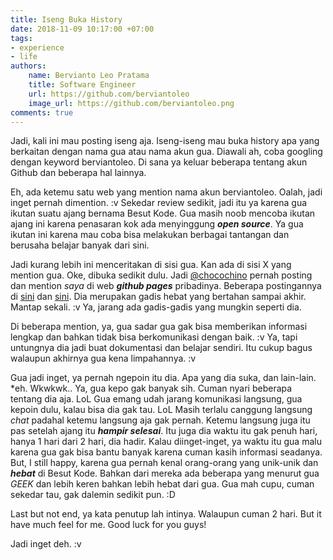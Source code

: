 ```yaml
---
title: Iseng Buka History
date: 2018-11-09 10:17:00 +07:00
tags:
- experience
- life
authors:
    name: Bervianto Leo Pratama
    title: Software Engineer
    url: https://github.com/berviantoleo
    image_url: https://github.com/berviantoleo.png
comments: true
---
```


Jadi, kali ini mau posting iseng aja. Iseng-iseng mau buka history apa yang berkaitan dengan nama gua atau nama akun gua. Diawali ah, coba googling dengan keyword berviantoleo. Di sana ya keluar beberapa tentang akun Github dan beberapa hal lainnya.

<!--truncate-->

Eh, ada ketemu satu web yang mention nama akun berviantoleo. Oalah, jadi inget pernah dimention. :v Sekedar review sedikit, jadi itu ya karena gua ikutan suatu ajang bernama Besut Kode. Gua masih noob mencoba ikutan ajang ini karena penasaran kok ada menyinggung ***open source***. Ya gua ikutan ini karena mau coba bisa melakukan berbagai tantangan dan berusaha belajar banyak dari sini.

Jadi kurang lebih ini menceritakan di sisi gua. Kan ada di sisi X yang mention gua. Oke, dibuka sedikit dulu. Jadi [@chocochino](https://github.com/chocochino) pernah posting dan mention *saya* di web ***github pages*** pribadinya. Beberapa postingannya di [sini](https://chocochino.github.io/IND-jekyll-for-dummies/) dan [sini](https://chocochino.github.io/kalau-layout-kacau-salahkan-berviantoleo/). Dia merupakan gadis hebat yang bertahan sampai akhir. Mantap sekali. :v Ya, jarang ada gadis-gadis yang mungkin seperti dia.

Di beberapa mention, ya, gua sadar gua gak bisa memberikan informasi lengkap dan bahkan tidak bisa berkomunikasi dengan baik. :v Ya, tapi untungnya dia jadi buat dokumentasi dan belajar sendiri. Itu cukup bagus walaupun akhirnya gua kena limpahannya. :v

Gua jadi inget, ya pernah ngepoin itu dia. Apa yang dia suka, dan lain-lain. \*eh. Wkwkwk.. Ya, gua kepo gak banyak sih. Cuman nyari beberapa tentang dia aja. LoL Gua emang udah jarang komunikasi langsung, gua kepoin dulu, kalau bisa dia gak tau. LoL Masih terlalu canggung langsung *chat* padahal ketemu langsung aja gak pernah. Ketemu langsung juga itu pas setelah ajang itu ***hampir selesai***. Itu juga dia waktu itu gak penuh hari, hanya 1 hari dari 2 hari, dia hadir. Kalau diinget-inget, ya waktu itu gua malu karena gua gak bisa bantu banyak karena cuman kasih informasi seadanya. But, I still happy, karena gua pernah kenal orang-orang yang unik-unik dan ***hebat*** di Besut Kode. Bahkan dari mereka ada beberapa yang menurut gua *GEEK* dan lebih keren bahkan lebih hebat dari gua. Gua mah cupu, cuman sekedar tau, gak dalemin sedikit pun. :D

Last but not end, ya kata penutup lah intinya. Walaupun cuman 2 hari. But it have much feel for me. Good luck for you guys!

Jadi inget deh. :v
